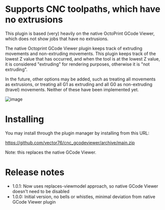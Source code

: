 # Supports CNC toolpaths, which have no extrusions
This plugin is based (very) heavily on the native OctoPrint GCode Viewer, which does not show jobs that have no extrusions.

The native Octoprint GCode Viewer plugin keeps track of extruding movements and non-extruding movements.
This plugin keeps track of the lowest Z value that has occurred, and when the tool is at the lowest 
Z value, it is considered "extruding" for rendering purposes, otherwise it is "not extruding".

In the future, other options may be added, such as treating all movements as extrusions, or treating all G1 as 
extruding and all G0 as non-extruding (travel) movements.  Neither of these have been implemented yet.

![image](https://user-images.githubusercontent.com/955138/154195957-6e3de2b8-0490-4c8d-9d3b-a5434d16e528.png)

# Installing
You may install through the plugin manager by installing from this URL:

  https://github.com/vector76/cnc_gcodeviewer/archive/main.zip

Note: this replaces the native GCode Viewer.

# Release notes
- 1.0.1: Now uses replaces-viewmodel approach, so native GCode Viewer doesn't need to be disabled
- 1.0.0: Initial version, no bells or whistles, minimal deviation from native GCode Viewer plugin